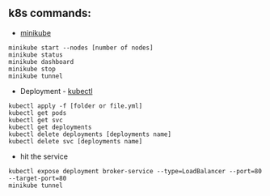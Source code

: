 ## k8s commands:
* [minikube](https://minikube.sigs.k8s.io/docs/start/)
```
minikube start --nodes [number of nodes]
minikube status 
minikube dashboard
minikube stop
minikube tunnel
```
* Deployment - [kubectl](https://kubernetes.io/docs/tasks/tools/)
```
kubectl apply -f [folder or file.yml]
kubectl get pods
kubectl get svc
kubectl get deployments
kubectl delete deployments [deployments name]
kubectl delete svc [deployments name]
```
* hit the service
```
kubectl expose deployment broker-service --type=LoadBalancer --port=80 --target-port=80
minikube tunnel
```
